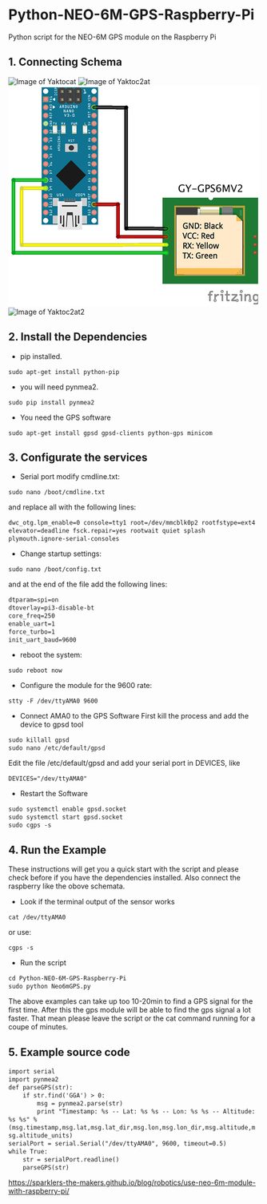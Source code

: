 # Python-NEO-6M-GPS-Raspberry-Pi
Python script for the NEO-6M GPS module on the Raspberry Pi
## 1. Connecting Schema
![Image of Yaktocat](https://raspberrytips.nl/wp-content/uploads/2016/12/UBOLX-NEO-6M-RPI-600x274.png)
![Image of Yaktoc2at](https://www.raspberrypi-spy.co.uk/wp-content/uploads/2012/06/Raspberry-Pi-GPIO-Layout-Model-B-Plus-rotated-2700x900.png)
![Image of Yaktoc2at2](./gps-neo-6m-board-schematic.png)
![Image of Yaktoc2at2](./00532_Raspberry_Pi_NEO-6M_GPS-Modul_-_Schaltplan.png)
## 2. Install the Dependencies
* pip installed.
```
sudo apt-get install python-pip
```
* you will need pynmea2.
```
sudo pip install pynmea2
```
* You need the GPS software
```
sudo apt-get install gpsd gpsd-clients python-gps minicom
```
## 3. Configurate the services
* Serial port modify cmdline.txt:
```
sudo nano /boot/cmdline.txt
```
and replace all with the following lines:
```
dwc_otg.lpm_enable=0 console=tty1 root=/dev/mmcblk0p2 rootfstype=ext4 elevator=deadline fsck.repair=yes rootwait quiet splash plymouth.ignore-serial-consoles
```
* Change startup settings:
```
sudo nano /boot/config.txt
```
and at the end of the file add the following lines:
```
dtparam=spi=on
dtoverlay=pi3-disable-bt
core_freq=250
enable_uart=1
force_turbo=1
init_uart_baud=9600
```
* reboot the system:
```
sudo reboot now
```
* Configure the module for the 9600 rate:
```
stty -F /dev/ttyAMA0 9600
```
* Connect AMA0 to the GPS Software 
First kill the process and add the device to gpsd tool
```
sudo killall gpsd
sudo nano /etc/default/gpsd
```
Edit the file /etc/default/gpsd and add your serial port in DEVICES, like
```
DEVICES="/dev/ttyAMA0"
```
* Restart the Software
```
sudo systemctl enable gpsd.socket
sudo systemctl start gpsd.socket 
sudo cgps -s
```
## 4. Run the Example
These instructions will get you a quick start with the script and please check before if you have the dependencies installed. Also connect the raspberry like the obove schemata.
* Look if the terminal output of the sensor works
```
cat /dev/ttyAMA0
```
or use:
```
cgps -s
```
* Run the script
```
cd Python-NEO-6M-GPS-Raspberry-Pi
sudo python Neo6mGPS.py
```
The above examples can take up too 10-20min to find a GPS signal for the first time. After this the gps module will be able to find the gps signal a lot faster. That mean please leave the script or the cat command running for a coupe of minutes. 
## 5. Example source code
```
import serial
import pynmea2
def parseGPS(str):
    if str.find('GGA') > 0:
        msg = pynmea2.parse(str)
        print "Timestamp: %s -- Lat: %s %s -- Lon: %s %s -- Altitude:
%s %s" %
(msg.timestamp,msg.lat,msg.lat_dir,msg.lon,msg.lon_dir,msg.altitude,m
sg.altitude_units)
serialPort = serial.Serial("/dev/ttyAMA0", 9600, timeout=0.5)
while True:
    str = serialPort.readline()
    parseGPS(str)

```

https://sparklers-the-makers.github.io/blog/robotics/use-neo-6m-module-with-raspberry-pi/
